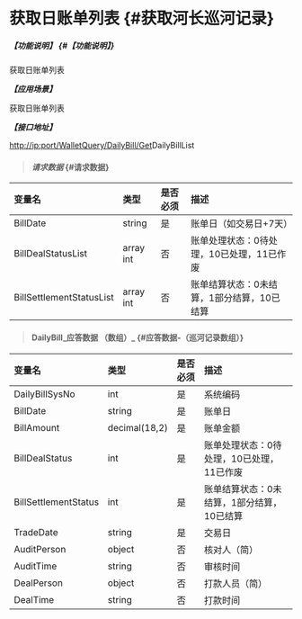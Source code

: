# 获取日账单列表 {#获取河长巡河记录}

##### _【功能说明】_ {#【功能说明】}

获取日账单列表

_**【应用场景】**_

获取日账单列表

_**【接口地址】**_

[http://ip:port/WalletQuery/DailyBill/Get](http://ip:port/HMQuery/PatrolRiver/GetPatrolRivers)DailyBillList

> #### _请求数据_ {#请求数据}

| 变量名 | 类型 | 是否必须 | 描述 |
| :--- | :--- | :--- | :--- |
| BillDate | string | 是 | 账单日（如交易日+7天） |
| BillDealStatusList | array int | 否 | 账单处理状态：0待处理，10已处理，11已作废 |
| BillSettlementStatusList | array int | 否 | 账单结算状态：0未结算，1部分结算，10已结算 |

> #### DailyBill_应答数据 （数组）_ {#应答数据-（巡河记录数组）}

| 变量名 | 类型 | 是否必须 | 描述 |
| :--- | :--- | :--- | :--- |
| DailyBillSysNo | int | 是 | 系统编码 |
| BillDate | string | 是 | 账单日 |
| BillAmount | decimal\(18,2\) | 是 | 账单金额 |
| BillDealStatus | int | 是 | 账单处理状态：0待处理，10已处理，11已作废 |
| BillSettlementStatus | int | 是 | 账单结算状态：0未结算，1部分结算，10已结算 |
| TradeDate | string | 是 | 交易日 |
| AuditPerson | object | 否 | 核对人（简） |
| AuditTime | string | 否 | 审核时间 |
| DealPerson | object | 否 | 打款人员（简） |
| DealTime | string | 否 | 打款时间 |



